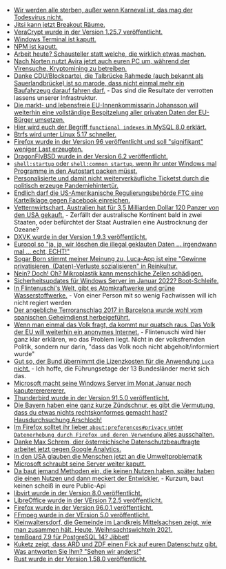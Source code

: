 * [Wir werden alle sterben, außer wenn Karneval ist, das mag der Todesvirus nicht.](https://tuxproject.de/blog/2022/01/carnival-in-berlin/)
* [Jitsi kann jetzt Breakout Räume.](https://scheible.it/jitsi-meet_breakout-rooms/)
* [VeraCrypt wurde in der Version 1.25.7 veröffentlicht.](https://www.borncity.com/blog/2022/01/09/veracrypt-1-25-7-fr-windows-7-8-x-10/)
* [Windows Terminal ist kaputt.](https://www.borncity.com/blog/2022/01/10/windows-terminal-emulator-titelnderung-fhrt-zu-white-screen-of-death/)
* [NPM ist kaputt.](https://blog.fefe.de/?ts=9f25564b)
* [Arbeit heute? Schausteller statt welche, die wirklich etwas machen.](https://blog.fefe.de/?ts=9f242fcf)
* [Nach Norten nutzt Avira jetzt auch euren PC um, während der Virensuche, Kryptomining zu betreiben.](https://blog.fefe.de/?ts=9f228f65)
* [Danke CDU/Blockpartei, die Talbrücke Rahmede (auch bekannt als Sauerlandbrücke) ist so marode, dass nicht einmal mehr ein Baufahrzeug darauf fahren darf.](https://blog.fefe.de/?ts=9f228ecc) - Das sind die Resultate der verrotten lassens unserer Infrastruktur.
* [Die markt- und lebensfreie EU-Innenkommissarin Johansson will weiterhin eine vollständige Bespitzelung aller privaten Daten der EU-Bürger umsetzen.](https://netzpolitik.org/2022/missbrauchsdarstellungen-eu-innenkommissarin-johansson-will-offenbar-an-chatkontrolle-festhalten/)
* [Hier wird euch der Begriff `functional indexes` in MySQL 8.0 erklärt.](https://www.percona.com/blog/mysql-8-0-functional-indexes/)
* [Btrfs wird unter Linux 5.17 schneller.](https://www.phoronix.com/scan.php?page=news_item&px=Btrfs-Linux-5.17)
* [Firefox wurde in der Version 96 veröffentlicht und soll "signifikant" weniger Last erzeugten.](https://www.phoronix.com/scan.php?page=news_item&px=Firefox-96-Released)
* [DragonFlyBSD wurde in der Version 6.2 veröffentlicht.](https://www.phoronix.com/scan.php?page=news_item&px=DragonFlyBSD-6.2)
* [`shell:startup` oder `shell:common startup`, wenn ihr unter Windows mal Programme in den Autostart packen müsst.](https://www.shellhacks.com/windows-startup-folder-add-program-to-startup/)
* [Personalisierte und damit nicht weiterverkäufliche Ticketst durch die politisch erzeuge Pandemiehintertür.](https://netzpolitik.org/2022/update-der-corona-warn-app-neue-impfstatus-pruefung-auf-kosten-der-anonymitaet/)
* [Endlich darf die US-Amerikanische Regulierungsbehörde FTC eine Kartellklage gegen Facebook einreichen.](https://blog.fefe.de/?ts=9f20f8e2)
* [Vetternwirtschart, Australien hat für 3,5 Milliarden Dollar 120 Panzer von den USA gekauft.](https://blog.fefe.de/?ts=9f237bcc) - Zerfällt der australische Kontinent bald in zwei Staaten, oder befürchtet der Staat Australien eine Austrocknung der Ozeane?
* [DXVK wurde in der Version 1.9.3 veröffentlicht.](https://www.phoronix.com/scan.php?page=news_item&px=DXVK-1.9.3-Released)
* [Europol so "ja, ja, wir löschen die illegal geklauten Daten ... irgendwann mal ... echt, ECHT!"](https://netzpolitik.org/2022/europol-eu-polizeibehoerde-laesst-offen-ob-sie-illegale-datensammlung-loescht/)
* [Sogar Born stimmt meiner Meinung zu, Luca-App ist eine "Gewinne privatisieren, (Daten)-Verluste sozialisieren" in Reinkultur.](https://www.borncity.com/blog/2022/01/11/luca-app-irre-teuer-technisch-kaputt-unsicher-und-nutzlos/)
* [Nein? Doch! Oh? Mikroplastik kann menschliche Zellen schädigen.](https://www.sonnenseite.com/de/wissenschaft/mikroplastik-kann-menschliche-zellen-schaedigen/)
* [Sicherheitsupdates für Windows Server im Januar 2022? Boot-Schleife.](https://www.borncity.com/blog/2022/01/12/windows-server-januar-2022-sicherheitsupdates-verursachen-boot-schleife/)
* [In Flintenuschi's Welt, gibt es Atomkraftwerke und grüne Wasserstoffwerke.](https://blog.fefe.de/?ts=9f21e087) - Von einer Person mit so wenig Fachwissen will ich nicht regiert werden
* [Der angebliche Terroranschlag 2017 in Barcelona wurde wohl vom spanischen Geheimdienst herbeigeführt.](https://blog.fefe.de/?ts=9f202d31)
* [Wenn man einmal das Volk fragt, da kommt nur quatsch raus. Das Volk der EU will weiterhin ein anonymes Internet.](https://netzpolitik.org/2022/eu-umfrage-mehrheit-will-anonyme-internetnutzung-deutschland-kein-vorreiter/) - Flintenuschi wird hier ganz klar erklären, wo das Problem liegt. Nicht in der volksfremden Politik, sondern nur darin, "dass das Volk noch nicht abgeholt/informiert wurde"
* [Gut so, der Bund übernimmt die Lizenzkosten für die Anwendung `Luca` nicht.](https://netzpolitik.org/2022/luca-app-bund-uebernimmt-millionenkosten-der-laender-nicht/) - Ich hoffe, die Führungsetage der 13 Bundesländer merkt sich das.
* [Microsoft macht seine Windows Server im Monat Januar noch kaputerererererer.](https://www.borncity.com/blog/2022/01/12/windows-server-2012-r2-januar-2022-update-kb5009586-brickt-hyper-v-host/)
* [Thunderbird wurde in der Version 91.5.0 veröffentlicht.](https://www.borncity.com/blog/2022/01/13/thunderbird-91-5-0/)
* [Die Bayern haben eine ganz kurze Zündschnur, es gibt die Vermutung, dass du etwas nichts rechtskonformes gemacht hast? Hausdurchsuchung Arschloch!](https://blog.fefe.de/?ts=9f1edafa)
* [Im Firefox solltet ihr lieber `about:preferences#privacy` unter `Datenerhebung durch Firefox und deren Verwendung` alles ausschalten.](https://blog.fefe.de/?ts=9f2136d6)
* [Danke Max Schrem, dier österreichische Datenschutzbeauftragte arbeitet jetzt gegen Google Analytics.](https://blog.fefe.de/?ts=9f1ea8df)
* [In den USA glauben die Menschen jetzt an die Umweltproblematik](https://blog.fefe.de/?ts=9f1e9a22)
* [Microsoft schraubt seine Server weiter kaputt.](https://www.henning-uhle.eu/informatik/windows-server-kaputt-gepatcht-und-nun)
* [Da baut jemand Methoden ein, die keinen Nutzen haben, später haben die einen Nutzen und dann meckert der Entwickler.](https://stitcher.io/blog/its-your-fault) - Kurzum, baut keinen scheiß in eure Public-Api
* [libvirt wurde in der Version 8.0 veröffentlicht.](https://www.phoronix.com/scan.php?page=news_item&px=libvirt-8.0)
* [LibreOffice wurde in der VErsion 7.2.5 veröffentlicht.](https://www.planet3dnow.de/cms/64453-libreoffice-7-2-5-community/)
* [Firefox wurde in der Version 96.0.1 veröffentlicht.](https://www.borncity.com/blog/2022/01/15/firefox-96-0-1-freigegeben/)
* [FFmpeg wurde in der VErsion 5.0 veröffentlicht.](https://www.phoronix.com/scan.php?page=news_item&px=FFmpeg-5.0-Released)
* [Kleinwaltersdorf, die Gemeinde im Landkreis Mittelsachsen zeigt, wie man zusammen hält. Heute, Weihnsachtswichteln 2021.](https://kleinwaltersdorf.de/index.php/2022/01/14/weihnachtswichteln-2021-in-kleinwaltersdorf/)
* [temBoard 7.9 für PostgreSQL 14? Jibbet!](https://www.postgresql.org/about/news/temboard-79-for-postgresql-14-2394/)
* [Kuketz zeigt, dass ARD und ZDF einen Fick auf euren Datenschutz gibt. Was antworten Sie Ihm? "Sehen wir anders!"](https://www.kuketz-blog.de/ttdsg-stellungnahme-der-ard-bezueglich-apps-liegt-vor/)
* [Rust wurde in der Version 1.58.0 veröffentlicht.](https://lwn.net/Articles/881377)
